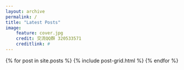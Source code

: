 ```yaml
---
layout: archive
permalink: /
title: "Latest Posts"
image: 
    feature: cover.jpg
    credit: 交流QQ群 320533571
    creditlink: #
---
```


<div class="tiles">
{% for post in site.posts %}
	{% include post-grid.html %}
{% endfor %}
</div><!-- /.tiles -->

